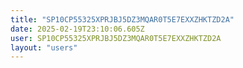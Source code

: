 ```yaml
---
title: "SP10CP55325XPRJBJ5DZ3MQAR0T5E7EXXZHKTZD2A"
date: 2025-02-19T23:10:06.605Z
user: SP10CP55325XPRJBJ5DZ3MQAR0T5E7EXXZHKTZD2A
layout: "users"
---
```

    